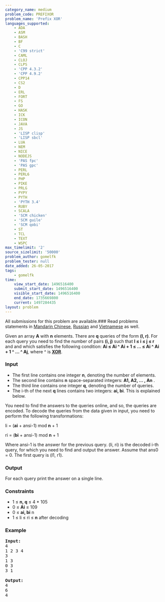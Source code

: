 ```yaml
---
category_name: medium
problem_code: PREFIXOR
problem_name: 'Prefix XOR'
languages_supported:
    - ADA
    - ASM
    - BASH
    - BF
    - C
    - 'C99 strict'
    - CAML
    - CLOJ
    - CLPS
    - 'CPP 4.3.2'
    - 'CPP 4.9.2'
    - CPP14
    - CS2
    - D
    - ERL
    - FORT
    - FS
    - GO
    - HASK
    - ICK
    - ICON
    - JAVA
    - JS
    - 'LISP clisp'
    - 'LISP sbcl'
    - LUA
    - NEM
    - NICE
    - NODEJS
    - 'PAS fpc'
    - 'PAS gpc'
    - PERL
    - PERL6
    - PHP
    - PIKE
    - PRLG
    - PYPY
    - PYTH
    - 'PYTH 3.4'
    - RUBY
    - SCALA
    - 'SCM chicken'
    - 'SCM guile'
    - 'SCM qobi'
    - ST
    - TCL
    - TEXT
    - WSPC
max_timelimit: '2'
source_sizelimit: '50000'
problem_author: gomelfk
problem_tester: null
date_added: 26-05-2017
tags:
    - gomelfk
time:
    view_start_date: 1496516400
    submit_start_date: 1496516400
    visible_start_date: 1496516400
    end_date: 1735669800
    current: 1497284435
layout: problem
---
```

All submissions for this problem are available.### Read problems statements in [Mandarin Chinese](http://www.codechef.com/download/translated/SNCKEL17/mandarin/PREFIXOR.pdf), [Russian](http://www.codechef.com/download/translated/SNCKEL17/russian/PREFIXOR.pdf) and [Vietnamese](http://www.codechef.com/download/translated/SNCKEL17/vietnamese/PREFIXOR.pdf) as well.

Given an array **A** with **n** elements. There are **q** queries of the form **(l, r)**. For each query you need to find the number of pairs **(i, j)** such that **l ≤ i ≤ j ≤ r** and and which satisfies the following condition: **Ai ≤ Ai ^ Ai + 1 ≤ ... ≤ Ai ^ Ai + 1 ^ ... ^ Aj**, where ^ is **[XOR](https://en.wikipedia.org/wiki/Exclusive_or)**.

### Input

- The first line contains one integer **n**, denoting the number of elements.
- The second line contains **n** space-separated integers: **A1, A2, ... , An** .
- The third line contains one integer **q**, denoting the number of queries.
- The i-th of the next **q** lines contains two integers: **ai, bi**. This is explained below.

You need to find the answers to the queries online, and so, the queries are encoded. To decode the queries from the data given in input, you need to perform the following transformations:

li = (**ai** + ansi-1) mod **n** + 1

ri = (**bi** + ansi-1) mod **n** + 1

Where ansi-1 is the answer for the previous query. (li, ri) is the decoded i-th query, for which you need to find and output the answer. Assume that ans0 = 0. The first query is (l1, r1).

### Output

For each query print the answer on a single line.

### Constraints

- 1 ≤ **n, q** ≤ 4 \* 105
- 0 ≤ **Ai** ≤ 109
- 0 ≤ **ai, bi** n
- 1 ≤ li ≤ ri ≤ **n** after decoding

### Example

<pre><b>Input:</b>
4 
1 2 3 4
3
1 3
0 3
3 1

<b>Output:</b>
4
6
4
</pre>